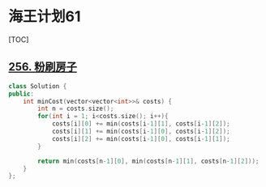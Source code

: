 # 海王计划61

[TOC]

## [256. 粉刷房子](https://leetcode.cn/problems/paint-house/)

~~~c++
class Solution {
public:
    int minCost(vector<vector<int>>& costs) {
        int n = costs.size();
        for(int i = 1; i<costs.size(); i++){
            costs[i][0] += min(costs[i-1][1], costs[i-1][2]);
            costs[i][1] += min(costs[i-1][0], costs[i-1][2]);
            costs[i][2] += min(costs[i-1][0], costs[i-1][1]);
        }

        return min(costs[n-1][0], min(costs[n-1][1], costs[n-1][2]));
    }
};
~~~

